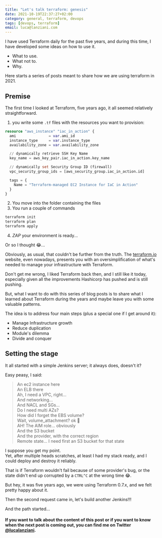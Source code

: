 ```yaml
---
title: "Let's talk terraform: genesis"
date: 2021-10-19T22:37:27+02:00
category: general, terraform, devops
tags: [devops, terraform]
email: luca@lanziani.com
---
```


I have used Terraform daily for the past five years, and during this time, I have developed some ideas on how to use it.

- What to use.
- What not to.
- Why.

Here starts a series of posts meant to share how we are using terraform in 2021.

<!--more-->

## Premise

The first time I looked at Terraform, five years ago, it all seemed relatively straightforward.

1. you write some `.tf` files with the resources you want to provision:

```terraform
resource "aws_instance" "iac_in_action" {
  ami               = var.ami_id
  instance_type     = var.instance_type
  availability_zone = var.availability_zone

  // dynamically retrieve SSH Key Name
  key_name = aws_key_pair.iac_in_action.key_name

  // dynamically set Security Group ID (firewall)
  vpc_security_group_ids = [aws_security_group.iac_in_action.id]

  tags = {
    Name = "Terraform-managed EC2 Instance for IaC in Action"
  }
}
```

2. You move into the folder containing the files
3. You run a couple of commands

```bash
terraform init
terraform plan
terraform apply
```

4. *ZAP* your environment is ready...
 
Or so I thought 😂...

Obviously, as usual, that couldn't be further from the truth.
The [terraform.io](https://terraform.io) website, even nowadays, presents you with an oversimplification of what's needed to manage your infrastructure with Terraform.

Don't get me wrong, I liked Terraform back then, and I still like it today, especially given all the improvements Hashicorp has pushed and is still pushing.

But, what I want to do with this series of blog posts is to share what I learned about Terraform during the years and maybe leave you with some valuable patterns.

The idea is to address four main steps (plus a special one if I get around it):

- Manage Infrastructure growth
- Reduce duplication
- Module's dilemma
- Divide and conquer

## Setting the stage

It all started with a simple Jenkins server; it always does, doesn't it?

Easy peasy, I said:


>An ec2 instance here  
An ELB there  
Ah, I need a VPC, right...  
And networking...  
And NACL and SGs...  
Do I need multi AZs?  
How did I forget the EBS volume?  
Wait, volume_attachment? ok 🤷  
AH! The AIM role... obviously  
And the S3 bucket  
And the provider, with the correct region  
Remote state...  I need first an S3 bucket for that state  


I suppose you get my point.  
Yet, after multiple heads scratches, at least I had my stack ready, and I could deploy and destroy it reliably.

That is if Terraform wouldn't fail because of some provider's bug, or the state didn't end up corrupted by a `CTRL^C` at the wrong time 😂.

But hey, it was five years ago, we were using Terraform 0.7.x,  and we felt pretty happy about it.

Then the second request came in, let's build another Jenkins!!!

And the path started...

#### If you want to talk about the content of this post or if you want to know when the next post is coming out, you can find me on Twitter [@lucalanziani](https://twitter.com/lucalanziani).
